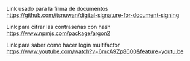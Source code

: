 Link usado para la firma de documentos
https://github.com/itsnuwan/digital-signature-for-document-signing


Link para cifrar las contraseñas con hash
https://www.npmjs.com/package/argon2

Link para saber como hacer login multifactor
https://www.youtube.com/watch?v=6mxA9Zp8600&feature=youtu.be 

